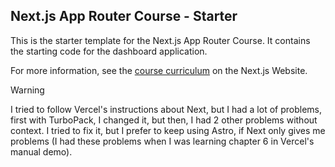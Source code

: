 ## Next.js App Router Course - Starter

This is the starter template for the Next.js App Router Course. It contains the starting code for the dashboard application.

For more information, see the [course curriculum](https://nextjs.org/learn) on the Next.js Website.

>[!WARNING]
I tried to follow Vercel's instructions about Next, but I had a lot of problems, first with TurboPack, I changed it, but then, I had 2 other problems without context. I tried to fix it, but I prefer to keep using Astro, if Next only gives me problems (I had these problems when I was learning chapter 6 in Vercel's manual demo).
